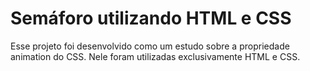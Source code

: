 # Semáforo utilizando HTML e CSS

Esse projeto foi desenvolvido como um estudo sobre a propriedade animation do CSS.
Nele foram utilizadas exclusivamente HTML e CSS.